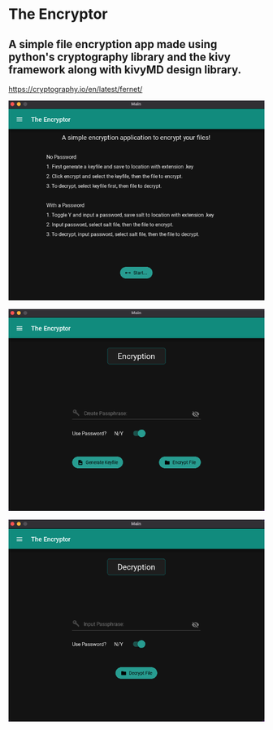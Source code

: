 # The Encryptor

## A simple file encryption app made using python's cryptography library and the kivy framework along with kivyMD design library.

https://cryptography.io/en/latest/fernet/

![main_page.png](file_encryptor%2Fassets%2Fmain_page.png)

![encrypt_page.png](file_encryptor%2Fassets%2Fencrypt_page.png)

![decrypt_page.png](file_encryptor%2Fassets%2Fdecrypt_page.png)